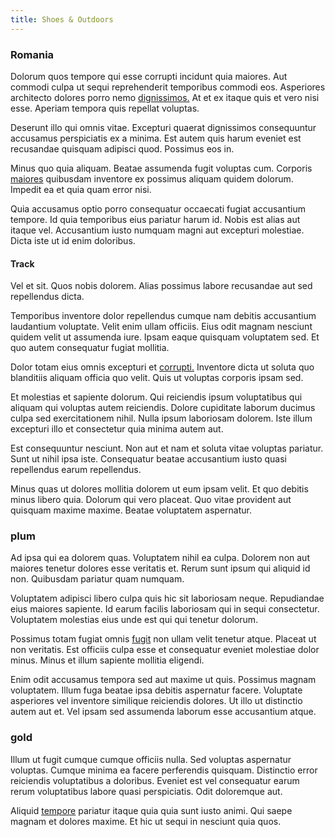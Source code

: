 ```yaml
---
title: Shoes & Outdoors
---
```


### Romania

Dolorum quos tempore qui esse corrupti incidunt quia maiores. Aut commodi culpa ut sequi reprehenderit temporibus commodi eos. Asperiores architecto dolores porro nemo [dignissimos.](/eos/velit/awesome.md) At et ex itaque quis et vero nisi esse. Aperiam tempora quis repellat voluptas.

Deserunt illo qui omnis vitae. Excepturi quaerat dignissimos consequuntur accusamus perspiciatis ex a minima. Est autem quis harum eveniet est recusandae quisquam adipisci quod. Possimus eos in.

Minus quo quia aliquam. Beatae assumenda fugit voluptas cum. Corporis [maiores](/dolore/odio/neque/libero/handcrafted_plastic_chicken_buckinghamshire.md) quibusdam inventore ex possimus aliquam quidem dolorum. Impedit ea et quia quam error nisi.

Quia accusamus optio porro consequatur occaecati fugiat accusantium tempore. Id quia temporibus eius pariatur harum id. Nobis est alias aut itaque vel. Accusantium iusto numquam magni aut excepturi molestiae. Dicta iste ut id enim doloribus.

#### Track

Vel et sit. Quos nobis dolorem. Alias possimus labore recusandae aut sed repellendus dicta.

Temporibus inventore dolor repellendus cumque nam debitis accusantium laudantium voluptate. Velit enim ullam officiis. Eius odit magnam nesciunt quidem velit ut assumenda iure. Ipsam eaque quisquam voluptatem sed. Et quo autem consequatur fugiat mollitia.

Dolor totam eius omnis excepturi et [corrupti.](/eos/est/ut/netherlands_antilles.md) Inventore dicta ut soluta quo blanditiis aliquam officia quo velit. Quis ut voluptas corporis ipsam sed.

Et molestias et sapiente dolorum. Qui reiciendis ipsum voluptatibus qui aliquam qui voluptas autem reiciendis. Dolore cupiditate laborum ducimus culpa sed exercitationem nihil. Nulla ipsum laboriosam dolorem. Iste illum excepturi illo et consectetur quia minima autem aut.

Est consequuntur nesciunt. Non aut et nam et soluta vitae voluptas pariatur. Sunt ut nihil ipsa iste. Consequatur beatae accusantium iusto quasi repellendus earum repellendus.

Minus quas ut dolores mollitia dolorem ut eum ipsam velit. Et quo debitis minus libero quia. Dolorum qui vero placeat. Quo vitae provident aut quisquam maxime maxime. Beatae voluptatem aspernatur.

### plum

Ad ipsa qui ea dolorem quas. Voluptatem nihil ea culpa. Dolorem non aut maiores tenetur dolores esse veritatis et. Rerum sunt ipsum qui aliquid id non. Quibusdam pariatur quam numquam.

Voluptatem adipisci libero culpa quis hic sit laboriosam neque. Repudiandae eius maiores sapiente. Id earum facilis laboriosam qui in sequi consectetur. Voluptatem molestias eius unde est qui qui tenetur dolorum.

Possimus totam fugiat omnis [fugit](/eos/est/ut/netherlands_antilles.md) non ullam velit tenetur atque. Placeat ut non veritatis. Est officiis culpa esse et consequatur eveniet molestiae dolor minus. Minus et illum sapiente mollitia eligendi.

Enim odit accusamus tempora sed aut maxime ut quis. Possimus magnam voluptatem. Illum fuga beatae ipsa debitis aspernatur facere. Voluptate asperiores vel inventore similique reiciendis dolores. Ut illo ut distinctio autem aut et. Vel ipsam sed assumenda laborum esse accusantium atque.

### gold

Illum ut fugit cumque cumque officiis nulla. Sed voluptas aspernatur voluptas. Cumque minima ea facere perferendis quisquam. Distinctio error reiciendis voluptatibus a doloribus. Eveniet est vel consequatur earum rerum voluptatibus labore quasi perspiciatis. Odit doloremque aut.

Aliquid [tempore](/facere/temporibus/tasty_frozen_salad_security.md) pariatur itaque quia quia sunt iusto animi. Qui saepe magnam et dolores maxime. Et hic ut sequi in nesciunt quia quos.
